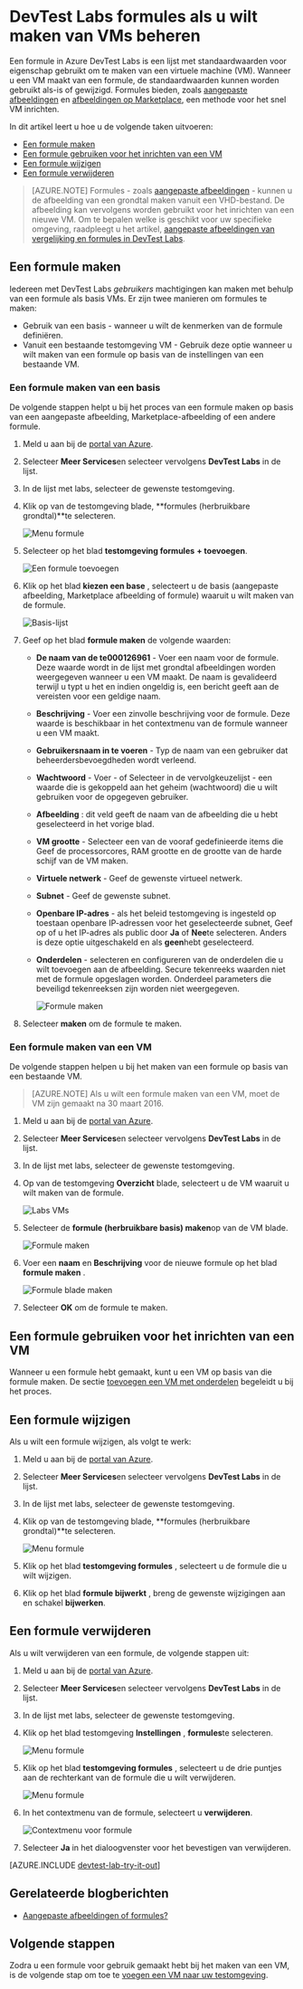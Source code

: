 <properties
    pageTitle="Formules in Azure DevTest Labs maken VMs beheren | Microsoft Azure"
    description="Informatie over het maken, bijwerken, en verwijderen van Azure DevTest Labs formules en hiermee te maken van nieuwe VMs."
    services="devtest-lab,virtual-machines"
    documentationCenter="na"
    authors="tomarcher"
    manager="douge"
    editor=""/>

<tags
    ms.service="devtest-lab"
    ms.workload="na"
    ms.tgt_pltfrm="na"
    ms.devlang="na"
    ms.topic="article"
    ms.date="08/30/2016"
    ms.author="tarcher"/>

# <a name="manage-devtest-labs-formulas-to-create-vms"></a>DevTest Labs formules als u wilt maken van VMs beheren

Een formule in Azure DevTest Labs is een lijst met standaardwaarden voor eigenschap gebruikt om te maken van een virtuele machine (VM). Wanneer u een VM maakt van een formule, de standaardwaarden kunnen worden gebruikt als-is of gewijzigd. Formules bieden, zoals [aangepaste afbeeldingen](./devtest-lab-create-template.md) en [afbeeldingen op Marketplace](./devtest-lab-configure-marketplace-images.md), een methode voor het snel VM inrichten.  

In dit artikel leert u hoe u de volgende taken uitvoeren:

- [Een formule maken](#create-a-formula)
- [Een formule gebruiken voor het inrichten van een VM](#use-a-formula-to-provision-a-vm)
- [Een formule wijzigen](#modify-a-formula)
- [Een formule verwijderen](#delete-a-formula)

> [AZURE.NOTE] Formules - zoals [aangepaste afbeeldingen](./devtest-lab-create-template.md) - kunnen u de afbeelding van een grondtal maken vanuit een VHD-bestand. De afbeelding kan vervolgens worden gebruikt voor het inrichten van een nieuwe VM. Om te bepalen welke is geschikt voor uw specifieke omgeving, raadpleegt u het artikel, [aangepaste afbeeldingen van vergelijking en formules in DevTest Labs](./devtest-lab-comparing-vm-base-image-types.md).

## <a name="create-a-formula"></a>Een formule maken
Iedereen met DevTest Labs *gebruikers* machtigingen kan maken met behulp van een formule als basis VMs. Er zijn twee manieren om formules te maken: 

- Gebruik van een basis - wanneer u wilt de kenmerken van de formule definiëren.
- Vanuit een bestaande testomgeving VM - Gebruik deze optie wanneer u wilt maken van een formule op basis van de instellingen van een bestaande VM.

### <a name="create-a-formula-from-a-base"></a>Een formule maken van een basis
De volgende stappen helpt u bij het proces van een formule maken op basis van een aangepaste afbeelding, Marketplace-afbeelding of een andere formule.

1. Meld u aan bij de [portal van Azure](http://go.microsoft.com/fwlink/p/?LinkID=525040).

1. Selecteer **Meer Services**en selecteer vervolgens **DevTest Labs** in de lijst.

1. In de lijst met labs, selecteer de gewenste testomgeving.  

1. Klik op van de testomgeving blade, **formules (herbruikbare grondtal)**te selecteren.

    ![Menu formule](./media/devtest-lab-manage-formulas/lab-settings-formulas.png)

1. Selecteer op het blad **testomgeving formules** **+ toevoegen**.

    ![Een formule toevoegen](./media/devtest-lab-manage-formulas/add-formula.png)

1. Klik op het blad **kiezen een base** , selecteert u de basis (aangepaste afbeelding, Marketplace afbeelding of formule) waaruit u wilt maken van de formule.

    ![Basis-lijst](./media/devtest-lab-manage-formulas/base-list.png)

1. Geef op het blad **formule maken** de volgende waarden:

    - **De naam van de te000126961** - Voer een naam voor de formule. Deze waarde wordt in de lijst met grondtal afbeeldingen worden weergegeven wanneer u een VM maakt. De naam is gevalideerd terwijl u typt u het en indien ongeldig is, een bericht geeft aan de vereisten voor een geldige naam.
    - **Beschrijving** - Voer een zinvolle beschrijving voor de formule. Deze waarde is beschikbaar in het contextmenu van de formule wanneer u een VM maakt.
    - **Gebruikersnaam in te voeren** - Typ de naam van een gebruiker dat beheerdersbevoegdheden wordt verleend.
    - **Wachtwoord** - Voer - of Selecteer in de vervolgkeuzelijst - een waarde die is gekoppeld aan het geheim (wachtwoord) die u wilt gebruiken voor de opgegeven gebruiker.  
    - **Afbeelding** : dit veld geeft de naam van de afbeelding die u hebt geselecteerd in het vorige blad. 
    - **VM grootte** - Selecteer een van de vooraf gedefinieerde items die Geef de processorcores, RAM grootte en de grootte van de harde schijf van de VM maken.
    - **Virtuele netwerk** - Geef de gewenste virtueel netwerk.
    - **Subnet** - Geef de gewenste subnet.
    - **Openbare IP-adres** - als het beleid testomgeving is ingesteld op toestaan openbare IP-adressen voor het geselecteerde subnet, Geef op of u het IP-adres als public door **Ja** of **Nee**te selecteren. Anders is deze optie uitgeschakeld en als **geen**hebt geselecteerd.
    - **Onderdelen** - selecteren en configureren van de onderdelen die u wilt toevoegen aan de afbeelding. Secure tekenreeks waarden niet met de formule opgeslagen worden. Onderdeel parameters die beveiligd tekenreeksen zijn worden niet weergegeven. 

        ![Formule maken](./media/devtest-lab-manage-formulas/create-formula.png)

1. Selecteer **maken** om de formule te maken.

### <a name="create-a-formula-from-a-vm"></a>Een formule maken van een VM
De volgende stappen helpen u bij het maken van een formule op basis van een bestaande VM. 

> [AZURE.NOTE] Als u wilt een formule maken van een VM, moet de VM zijn gemaakt na 30 maart 2016. 

1. Meld u aan bij de [portal van Azure](http://go.microsoft.com/fwlink/p/?LinkID=525040).

1. Selecteer **Meer Services**en selecteer vervolgens **DevTest Labs** in de lijst.

1. In de lijst met labs, selecteer de gewenste testomgeving.  

1. Op van de testomgeving **Overzicht** blade, selecteert u de VM waaruit u wilt maken van de formule.

    ![Labs VMs](./media/devtest-lab-manage-formulas/my-vms.png)

1. Selecteer de **formule (herbruikbare basis) maken**op van de VM blade.

    ![Formule maken](./media/devtest-lab-manage-formulas/create-formula-menu.png)

1. Voer een **naam** en **Beschrijving** voor de nieuwe formule op het blad **formule maken** .

    ![Formule blade maken](./media/devtest-lab-manage-formulas/create-formula-blade.png)

1. Selecteer **OK** om de formule te maken.

## <a name="use-a-formula-to-provision-a-vm"></a>Een formule gebruiken voor het inrichten van een VM
Wanneer u een formule hebt gemaakt, kunt u een VM op basis van die formule maken. De sectie [toevoegen een VM met onderdelen](devtest-lab-add-vm-with-artifacts.md#add-a-vm-with-artifacts) begeleidt u bij het proces.

## <a name="modify-a-formula"></a>Een formule wijzigen
Als u wilt een formule wijzigen, als volgt te werk:

1. Meld u aan bij de [portal van Azure](http://go.microsoft.com/fwlink/p/?LinkID=525040).

1. Selecteer **Meer Services**en selecteer vervolgens **DevTest Labs** in de lijst.

1. In de lijst met labs, selecteer de gewenste testomgeving.  

1. Klik op van de testomgeving blade, **formules (herbruikbare grondtal)**te selecteren.

    ![Menu formule](./media/devtest-lab-manage-formulas/lab-settings-formulas.png)

1. Klik op het blad **testomgeving formules** , selecteert u de formule die u wilt wijzigen.

1. Klik op het blad **formule bijwerkt** , breng de gewenste wijzigingen aan en schakel **bijwerken**.

## <a name="delete-a-formula"></a>Een formule verwijderen 
Als u wilt verwijderen van een formule, de volgende stappen uit:

1. Meld u aan bij de [portal van Azure](http://go.microsoft.com/fwlink/p/?LinkID=525040).

1. Selecteer **Meer Services**en selecteer vervolgens **DevTest Labs** in de lijst.

1. In de lijst met labs, selecteer de gewenste testomgeving.  

1. Klik op het blad testomgeving **Instellingen** , **formules**te selecteren.

    ![Menu formule](./media/devtest-lab-manage-formulas/lab-settings-formulas.png)

1. Klik op het blad **testomgeving formules** , selecteert u de drie puntjes aan de rechterkant van de formule die u wilt verwijderen.

    ![Menu formule](./media/devtest-lab-manage-formulas/lab-formulas-blade.png)

1. In het contextmenu van de formule, selecteert u **verwijderen**.

    ![Contextmenu voor formule](./media/devtest-lab-manage-formulas/formula-delete-context-menu.png)

1. Selecteer **Ja** in het dialoogvenster voor het bevestigen van verwijderen.

[AZURE.INCLUDE [devtest-lab-try-it-out](../../includes/devtest-lab-try-it-out.md)]

## <a name="related-blog-posts"></a>Gerelateerde blogberichten

- [Aangepaste afbeeldingen of formules?](https://blogs.msdn.microsoft.com/devtestlab/2016/04/06/custom-images-or-formulas/)

## <a name="next-steps"></a>Volgende stappen
Zodra u een formule voor gebruik gemaakt hebt bij het maken van een VM, is de volgende stap om toe te [voegen een VM naar uw testomgeving](./devtest-lab-add-vm-with-artifacts.md).